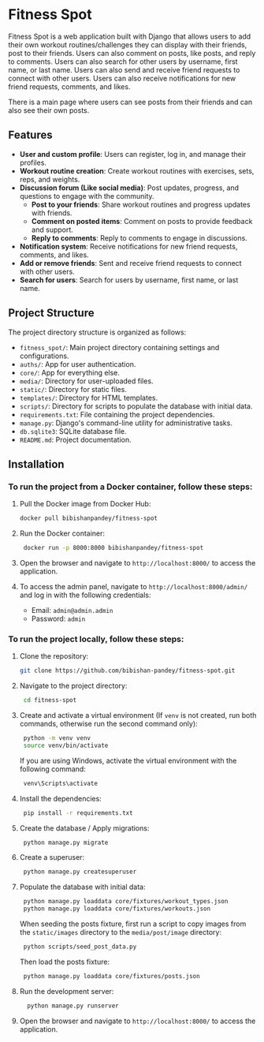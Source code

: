 # Fitness Spot

Fitness Spot is a web application built with Django that allows users to add their own workout routines/challenges they can
display with their friends, post to their friends. Users can also comment on posts, like posts, and reply to comments. Users 
can also search for other users by username, first name, or last name. Users can also send and receive friend requests to 
connect with other users. Users can also receive notifications for new friend requests, comments, and likes.

There is a main page where users can see posts from their friends and can also see their own posts.

## Features

- **User and custom profile**: Users can register, log in, and manage their profiles.
- **Workout routine creation**: Create workout routines with exercises, sets, reps, and weights.
- **Discussion forum (Like social media)**: Post updates, progress, and questions to engage with the community.
  - **Post to your friends**: Share workout routines and progress updates with friends.
  - **Comment on posted items**: Comment on posts to provide feedback and support.
  - **Reply to comments**: Reply to comments to engage in discussions.
- **Notification system**: Receive notifications for new friend requests, comments, and likes.
- **Add or remove friends**: Sent and receive friend requests to connect with other users.
- **Search for users**: Search for users by username, first name, or last name.

## Project Structure

The project directory structure is organized as follows:

- `fitness_spot/`: Main project directory containing settings and configurations.
- `auths/`: App for user authentication.
- `core/`: App for everything else.
- `media/`: Directory for user-uploaded files.
- `static/`: Directory for static files.
- `templates/`: Directory for HTML templates.
- `scripts/`: Directory for scripts to populate the database with initial data.
- `requirements.txt`: File containing the project dependencies.
- `manage.py`: Django's command-line utility for administrative tasks.
- `db.sqlite3`: SQLite database file.
- `README.md`: Project documentation.

## Installation
### To run the project from a Docker container, follow these steps:
1. Pull the Docker image from Docker Hub:

   ```bash
   docker pull bibishanpandey/fitness-spot
   ```

2. Run the Docker container:

   ```bash
    docker run -p 8000:8000 bibishanpandey/fitness-spot
    ```

3. Open the browser and navigate to `http://localhost:8000/` to access the application.
4. To access the admin panel, navigate to `http://localhost:8000/admin/` and log in with the following credentials:
   - Email: `admin@admin.admin`
   - Password: `admin`

### To run the project locally, follow these steps:
1. Clone the repository:

   ```bash
   git clone https://github.com/bibishan-pandey/fitness-spot.git
   ```

2. Navigate to the project directory:

   ```bash
    cd fitness-spot
   ```

3. Create and activate a virtual environment (If `venv` is not created, run both commands, otherwise run the second command only):

   ```bash
    python -m venv venv
    source venv/bin/activate
   ```
   If you are using Windows, activate the virtual environment with the following command:
   
   ```bash
    venv\Scripts\activate
   ```

4. Install the dependencies:

   ```bash
    pip install -r requirements.txt
   ```

5. Create the database / Apply migrations:

   ```bash
    python manage.py migrate
   ```
   
6. Create a superuser:

   ```bash
    python manage.py createsuperuser
   ```
   
7. Populate the database with initial data:

   ```bash
    python manage.py loaddata core/fixtures/workout_types.json
    python manage.py loaddata core/fixtures/workouts.json
   ```
   When seeding the posts fixture, first run a script to copy images from the `static/images` directory to the `media/post/image` directory:
   
   ```bash
    python scripts/seed_post_data.py
    ```
   
   Then load the posts fixture:
   
   ```bash
    python manage.py loaddata core/fixtures/posts.json
    ```   

8. Run the development server:

   ```bash
     python manage.py runserver
    ```
   
9. Open the browser and navigate to `http://localhost:8000/` to access the application.
